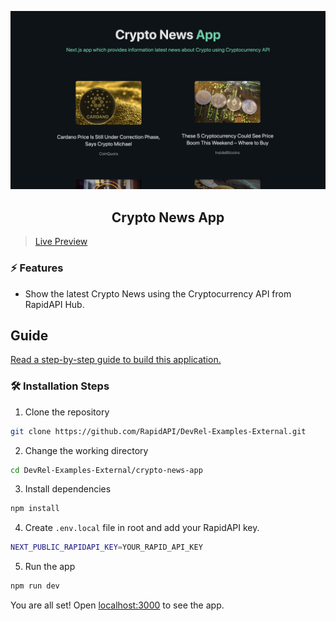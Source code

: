 ![cover](assets/cover.png)

<div align="center">
	<h2>Crypto News App</h2>
</div>

> [Live Preview](https://rapidapi-example-crypto-news-app.vercel.app/)

### ⚡️ Features

- Show the latest Crypto News using the Cryptocurrency API from RapidAPI Hub.

## Guide

[Read a step-by-step guide to build this application.](https://rapidapi.com/guides/build-crypto-news-app)

### 🛠️ Installation Steps

1. Clone the repository

```bash
git clone https://github.com/RapidAPI/DevRel-Examples-External.git
```

2. Change the working directory

```bash
cd DevRel-Examples-External/crypto-news-app
```

3. Install dependencies

```bash
npm install
```

4. Create `.env.local` file in root and add your RapidAPI key.

```bash
NEXT_PUBLIC_RAPIDAPI_KEY=YOUR_RAPID_API_KEY
```

5. Run the app

```bash
npm run dev
```

You are all set! Open [localhost:3000](http://localhost:3000/) to see the app.
